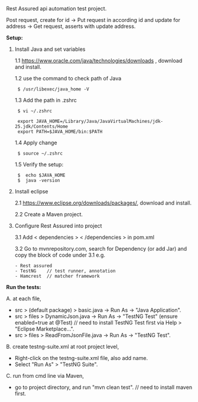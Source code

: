 
Rest Assured api automation test project.

Post request, create for id -> Put request in according id and update for address -> Get request, asserts with update address.

**Setup:** 
1. Install Java and set variables

   1.1  https://www.oracle.com/java/technologies/downloads , download and install.
   
   1.2  use the command to check path of Java

        $ /usr/libexec/java_home -V

   1.3  Add the path in .zshrc

        $ vi ~/.zshrc
      
        export JAVA_HOME=/Library/Java/JavaVirtualMachines/jdk-25.jdk/Contents/Home
        export PATH=$JAVA_HOME/bin:$PATH

    1.4  Apply change

        $ source ~/.zshrc

    1.5  Verify the setup:

        $  echo $JAVA_HOME
        $  java -version

3.   Install eclipse
  
     2.1  https://www.eclipse.org/downloads/packages/, download and install.

     2.2  Create a Maven project.


    


5. Configure Rest Assured into project

     3.1 Add < dependencies > < /dependencies >  in pom.xml 


     3.2 Go to mvnrepository.com, search for Dependency (or add Jar) and copy the block of code under 3.1 e.g.
   
       - Rest assured
       - TestNG    // test runner, annotation
       - Hamcrest  // matcher framework
 


**Run the tests:** 

A. at each file,
- src > (default package) > basic.java -> Run As -> "Java Application".
- src > files > DynamicJson.java -> Run As -> "TestNG Test" (ensure enabled=true at @Test) // need to install TestNG Test first via Help > "Eclipse Marketplace...".
- src > files > ReadFromJsonFile.java -> Run As -> "TestNG Test".

B. create testng-suite.xml at root project level,
- Right-click on the testng-suite.xml file, also add <class> name.
- Select "Run As" > "TestNG Suite".

C. run from cmd line via Maven,
- go to project directory, and run "mvn clean test".  // need to install maven first.
